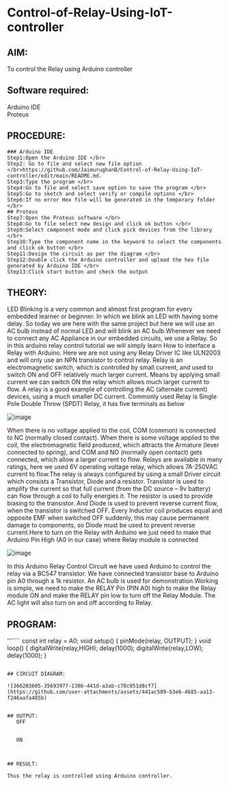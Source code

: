 # Control-of-Relay-Using-IoT-controller

##  AIM:
To control the Relay using Arduino controller

## Software required:
Arduino IDE </br>
Proteus

## PROCEDURE:
````
### Arduino IDE
Step1:Open the Arduino IDE </br>
Step2: Go to file and select new file option </br>https://github.com/JaimurughanB/Control-of-Relay-Using-IoT-controller/edit/main/README.md.
Step3:Type the program </br>
Step4:Go to file and select save option to save the program </br>
Step5:Go to sketch and select verify or compile options </br>
Step6:If no error Hex file will be generated in the temporary folder </br>
## Proteus
Step7:Open the Proteus software </br>
Step8:Go to file select new design and click ok button </br>
Step9:Select component mode and click pick devices from the library </br>
Step10:Type the component name in the keyword to select the components and click ok button </br>
Step11:Design the circuit as per the diagram </br>
Step12:Double click the Arduino controller and upload the hex file generated by Arduino IDE </br>
Step13:Click start button and check the output
````
## THEORY:
LED Blinking is a very common and almost first program for every embedded learner or beginner. In which we blink an LED with having some delay. So today we are here with the same project but here we will use an AC bulb instead of normal LED and will blink an AC bulb.Whenever we need to connect any AC Appliance in our embedded circuits, we use a Relay. So in this arduino relay control tutorial we will simply learn How to interface a Relay with Arduino. Here we are not using any Relay Driver IC like ULN2003 and will only use an NPN transistor to control relay.
Relay is an electromagnetic switch, which is controlled by small current, and used to switch ON and OFF relatively much larger current. Means by applying small current we can switch ON the relay which allows much larger current to flow. A relay is a good example of controlling the AC (alternate current) devices, using a much smaller DC current.  Commonly used Relay is Single Pole Double Throw (SPDT) Relay, it has five terminals as below

![image](https://github.com/anishkumar-Embedded/Control-of-Relay-Using-IoT-controller/assets/71547910/7883ec9f-4adc-4033-9acf-f16809fd73eb)

When there is no voltage applied to the coil, COM (common) is connected to NC (normally closed contact). When there is some voltage applied to the coil, the electromagnetic field produced, which attracts the Armature (lever connected to spring), and COM and NO (normally open contact) gets connected, which allow a larger current to flow. Relays are available in many ratings, here we used 6V operating voltage relay, which allows 7A-250VAC current to flow.The relay is always configured by using a small Driver circuit which consists a Transistor, Diode and a resistor. Transistor is used to amplify the current so that full current (from the DC source – 9v battery) can flow through a coil to fully energies it. The resistor is used to provide biasing to the transistor. And Diode is used to prevent reverse current flow, when the transistor is switched OFF. Every Inductor coil produces equal and opposite EMF when switched OFF suddenly, this may cause permanent damage to components, so Diode must be used to prevent reverse current.Here to turn on the Relay with Arduino we just need to make that Arduino Pin High (A0 in our case) where Relay module is connected

![image](https://github.com/anishkumar-Embedded/Control-of-Relay-Using-IoT-controller/assets/71547910/208c5221-8e60-4880-a5c8-cae317d7f211)

In this Arduino  Relay Control Circuit we have used Arduino to control the relay via a BC547 transistor. We have connected transistor base to Arduino pin A0 through a 1k resistor. An AC bulb is used for demonstration.Working is simple, we need to make the RELAY Pin (PIN A0) high to make the Relay module ON and make the RELAY pin low to turn off the Relay Module. The AC light will also turn on and off according to Relay.

## PROGRAM:
'''````
const int relay = A0; 
void setup() {
  pinMode(relay, OUTPUT);
}
void loop() {
  digitalWrite(relay,HIGH);
  delay(1000);
  digitalWrite(relay,LOW);
  delay(1000);
}

```````````````````

## CIRCUIT DIAGRAM:

![366283605-35693977-1386-441d-a3ab-c78c951d8cf7](https://github.com/user-attachments/assets/441ac509-b3e6-4685-aa13-f246aafa485b)


## OUTPUT:
   OFF


   ON 



## RESULT:

Thus the relay is controlled using Arduino controller.
